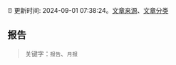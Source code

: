 :alarm_clock: 更新时间: 2024-09-01 07:38:24。[文章来源](/README.md)、[文章分类](/TAGS.md)

## 报告


> 关键字：`报告`、`月报`



